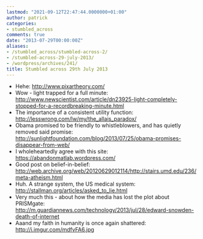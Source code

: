 ```yaml
---
lastmod: "2021-09-12T22:47:44.0000000+01:00"
author: patrick
categories:
- stumbled_across
comments: true
date: "2013-07-29T00:00:00Z"
aliases:
- /stumbled_across/stumbled-across-2/
- /stumbled-across-29-july-2013/
- /wordpress/archives/241/
title: Stumbled across 29th July 2013
---
```

*   Hehe: <http://www.pixartheory.com/>
*   Wow - light trapped for a full minute: <http://www.newscientist.com/article/dn23925-light-completely-stopped-for-a-recordbreaking-minute.html>
*   The importance of a consistent utility function: <http://lesswrong.com/lw/my/the_allais_paradox/>
*   Obama promised to be friendly to whistleblowers, and has quietly removed said promise: <http://sunlightfoundation.com/blog/2013/07/25/obama-promises-disappear-from-web/>
*   I wholeheartedly agree with this site: <https://abandonmatlab.wordpress.com/>
*   Good post on belief-in-belief: <http://web.archive.org/web/20120629012114/http://stairs.umd.edu/236/meta-atheism.html>
*   Huh. A strange system, the US medical system: <http://stallman.org/articles/asked_to_lie.html>
*   Very much this - about how the media has lost the plot about PRISMgate: <http://m.guardiannews.com/technology/2013/jul/28/edward-snowden-death-of-internet>
*   Aaand my faith in humanity is once again shattered: <http://i.imgur.com/mdfvFA6.jpg>
